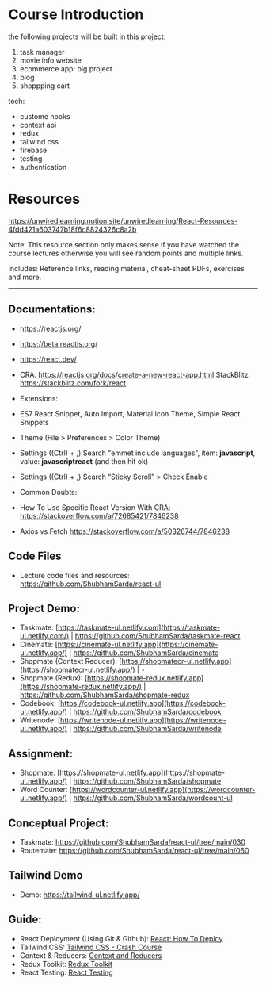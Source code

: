 # Course Introduction
the following projects will be built in this project:
1. task manager
2. movie info website
3. ecommerce app: big project
4. blog
5. shoppping cart

tech:
+ custome hooks
+ context api
+ redux
+ tailwind css
+ firebase
+ testing
+ authentication

# Resources 

https://unwiredlearning.notion.site/unwiredlearning/React-Resources-4fdd421a603747b18f6c8824326c8a2b

Note: This resource section only makes sense if you have watched the course lectures otherwise you will see random points and multiple links.

Includes: Reference links, reading material, cheat-sheet PDFs, exercises and more. 

---

## Documentations:

- https://reactjs.org/
- https://beta.reactjs.org/
- https://react.dev/ 

- CRA: https://reactjs.org/docs/create-a-new-react-app.html
StackBlitz: https://stackblitz.com/fork/react
- Extensions:  
- ES7 React Snippet, Auto Import, Material Icon Theme, Simple React Snippets
- Theme (File > Preferences > Color Theme)
- Settings ((Ctrl) + ,) 
Search "emmet include languages", item: **javascript**, value: **javascriptreact** (and then hit ok)
- Settings ((Ctrl) + ,) 
Search “Sticky Scroll” > Check Enable
- Common Doubts: 
- How To Use Specific React Version With CRA:
https://stackoverflow.com/a/72685421/7846238

- Axios vs Fetch
https://stackoverflow.com/a/50326744/7846238


## Code Files

- Lecture code files and resources: https://github.com/ShubhamSarda/react-ul

## **Project Demo:**

- Taskmate: [https://taskmate-ul.netlify.com](https://taskmate-ul.netlify.com/) | https://github.com/ShubhamSarda/taskmate-react
- Cinemate: [https://cinemate-ul.netlify.app](https://cinemate-ul.netlify.app/) | https://github.com/ShubhamSarda/cinemate
- Shopmate (Context Reducer): [https://shopmatecr-ul.netlify.app](https://shopmatecr-ul.netlify.app/) | ‣
- Shopmate (Redux): [https://shopmate-redux.netlify.app](https://shopmate-redux.netlify.app/) | https://github.com/ShubhamSarda/shopmate-redux
- Codebook: [https://codebook-ul.netlify.app](https://codebook-ul.netlify.app/) | https://github.com/ShubhamSarda/codebook
- Writenode: [https://writenode-ul.netlify.app](https://writenode-ul.netlify.app/) | https://github.com/ShubhamSarda/writenode

## Assignment:

- Shopmate: [https://shopmate-ul.netlify.app](https://shopmate-ul.netlify.app/) | https://github.com/ShubhamSarda/shopmate
- Word Counter: [https://wordcounter-ul.netlify.app](https://wordcounter-ul.netlify.app/) | https://github.com/ShubhamSarda/wordcount-ul

## Conceptual Project:

- Taskmate: https://github.com/ShubhamSarda/react-ul/tree/main/030
- Routemate: https://github.com/ShubhamSarda/react-ul/tree/main/060

## Tailwind Demo

- Demo: https://tailwind-ul.netlify.app/


## Guide:

- React Deployment (Using Git & Github): [React: How To Deploy](https://www.notion.so/React-How-To-Deploy-a0384b9f6e2140c4b7f48aa959fb2cbd?pvs=21)
- Tailwind CSS: [Tailwind CSS - Crash Course](https://www.notion.so/Tailwind-CSS-Crash-Course-9cf9184800c84c11979b178ba7e02315?pvs=21)
- Context & Reducers: [Context and Reducers](https://www.notion.so/Context-and-Reducers-206bd051c5e9462b9841cea640eb6a92?pvs=21)
- Redux Toolkit: [Redux Toolkit](https://www.notion.so/Redux-Toolkit-71abf4cdc91f45ed88cd7e991f46e617?pvs=21)
- React Testing: [React Testing](https://www.notion.so/React-Testing-77f496788ea84edbb7b1a6f4fa0b429f?pvs=21)